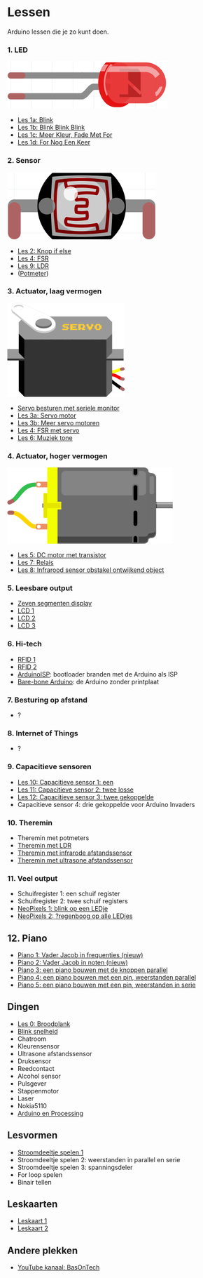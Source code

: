 # Lessen

Arduino lessen die je zo kunt doen.

### 1. LED

![Led](Led.png)

 * [Les 1a: Blink](1a_Blink/README.md)
 * [Les 1b: Blink Blink Blink](1b_BlinkBlinkBlink/README.md)
 * [Les 1c: Meer Kleur, Fade Met For](1c_MeerKleurFadeMetFor/README.md)
 * [Les 1d: For Nog Een Keer](1d_ForNogEenKeer/README.md) 

### 2. Sensor

![LDR](Ldr.png)

 * [Les 2: Knop if else](2_Knop_if_else/README.md) 
 * [Les 4: FSR](4_FSR/README.md) 
 * [Les 9: LDR](9_LDR/README.md) 
 * ([Potmeter](Potmeter/README.md))

### 3. Actuator, laag vermogen

![Servo motor](ServoMotor.png)

 * [Servo besturen met seriele monitor](ServoSerial/README.md)
 * [Les 3a: Servo motor](3_servo_motor/README.md)
 * [Les 3b: Meer servo motoren](3_servo_motoren/README.md)
 * [Les 4: FSR met servo](4_FSR_met_servo/README.md)
 * [Les 6: Muziek tone](6_muziek_tone/README.md)

### 4. Actuator, hoger vermogen

![DC Motor](DcMotor.png)

 * [Les 5: DC motor met transistor](5_dc_motor_met_transistor/README.md)
 * [Les 7: Relais](7_dc_motor_met_relais/README.md)
 * [Les 8: Infrarood sensor obstakel ontwijkend object](8_infrarood_sensor_obstakel_ontwijkend_object/README.md)

### 5. Leesbare output

 * [Zeven segmenten display](ZevenSegmentDisplay/README.md)
 * [LCD 1](LCD1/README.md)
 * [LCD 2](LCD2/README.md)
 * [LCD 3](LCD3/README.md)

### 6. Hi-tech

 * [RFID 1](RFID1/README.md)
 * [RFID 2](RFID2/README.md)
 * [ArduinoISP](ArduinoISP/README.md): bootloader branden met de Arduino als ISP
 * [Bare-bone Arduino](BareBoneArduino/README.md): de Arduino zonder printplaat

### 7. Besturing op afstand

 * ?

### 8. Internet of Things

 * ?

### 9. Capacitieve sensoren

 * [Les 10: Capacitieve sensor 1: een](CapacitieveSensor1/README.md)
 * [Les 11: Capacitieve sensor 2: twee losse](CapacitieveSensor2/README.md)
 * [Les 12: Capacitieve sensor 3: twee gekoppelde](CapacitieveSensor3/README.md)
 * Capacitieve sensor 4: drie gekoppelde voor Arduino Invaders

### 10. Theremin

 * Theremin met potmeters
 * [Theremin met LDR](Theremin_ldr/README.md)
 * [Theremin met infrarode afstandssensor](Theremin_infrarood/README.md)
 * [Theremin met ultrasone afstandssensor](Theremin_ultrasoon/README.md)

### 11. Veel output

 * Schuifregister 1: een schuif register
 * Schuifregister 2: twee schuif registers
 * [NeoPixels 1: blink op een LEDje](NeoPixel1/README.md)
 * [NeoPixels 2: ?regenboog op alle LEDjes](NeoPixel2/README.md)

## 12. Piano

 * [Piano 1: Vader Jacob in frequenties (nieuw)](PianoX_vader_jacob_frequenties/README.md)
 * [Piano 2: Vader Jacob in noten (nieuw)](PianoX_vader_jacob_noten/README.md)
 * [Piano 3: een piano bouwen met de knoppen parallel](PianoX_piano_parallel/README.md)
 * [Piano 4: een piano bouwen met een pin, weerstanden parallel](PianoX_piano_een_pin/README.md)
 * [Piano 5: een piano bouwen met een pin, weerstanden in serie](PianoX_piano_serie/README.md)

## Dingen

 * [Les 0: Broodplank](0_Breadboard/README.md)
 * [Blink snelheid](BlinkSnelheid/README.md)
 * Chatroom
 * Kleurensensor
 * Ultrasone afstandssensor
 * Druksensor
 * Reedcontact
 * Alcohol sensor
 * Pulsgever
 * Stappenmotor
 * Laser
 * Nokia5110
 * [Arduino en Processing](Arduino_en_processing/README.md)

## Lesvormen

 * [Stroomdeeltje spelen 1](StroomdeeltjeSpelen1/README.md)
 * Stroomdeeltje spelen 2: weerstanden in parallel en serie
 * Stroomdeeltje spelen 3: spanningsdeler
 * For loop spelen
 * Binair tellen

## Leskaarten

 * [Leskaart 1](Leskaarten/Leskaart1.pdf)
 * [Leskaart 2](Leskaarten/Leskaart2.pdf)

## Andere plekken

 * [YouTube kanaal: BasOnTech](https://www.youtube.com/c/BasOnTechNL)
